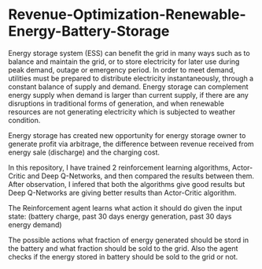# Revenue-Optimization-Renewable-Energy-Battery-Storage

Energy storage system (ESS) can benefit the grid in many ways such as to balance and maintain the grid, or to store electricity for later use during peak demand, outage or emergency period. In order to meet demand, utilities must be prepared to distribute electricity instantaneously, through a constant balance of supply and demand. Energy storage can complement energy supply when demand is larger than current supply, if there are any disruptions in traditional forms of generation, and when renewable resources are not generating electricity which is subjected to weather condition.<br>

Energy storage has created new opportunity for energy storage owner to generate profit via arbitrage, the difference between revenue received from energy sale (discharge) and the charging cost. <br>

In this repository, I have trained 2 reinforcement learning algorithms, Actor-Critic and Deep Q-Networks, and then compared the results between them. After observation, I infered that both the algorithms give good results but Deep Q-Networks are giving better results than Actor-Critic algorithm. <br>

The Reinforcement agent learns what action it should do given the input state: (battery charge, past 30 days energy generation, past 30 days energy demand) <br>

The possible actions what fraction of energy generated should be stord in the battery and what fraction should be sold to the grid. Also the agent checks if the energy stored in battery should be sold to the grid or not.

